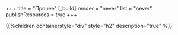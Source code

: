 +++
title = "Прочее"
[_build]
  render = "never"
  list = "never"
  publishResources = true
+++

{{%children containerstyle="div" style="h2" description="true" %}}
